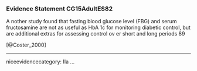 ### Evidence Statement CG15AdultES82
A nother study found that fasting blood glucose level (FBG) and serum fructosamine are not as useful as HbA 1c for monitoring diabetic control, but are additional extras for assessing control ov er short and long periods 89

[@Coster_2000]

---
niceevidencecategory: IIa
...


